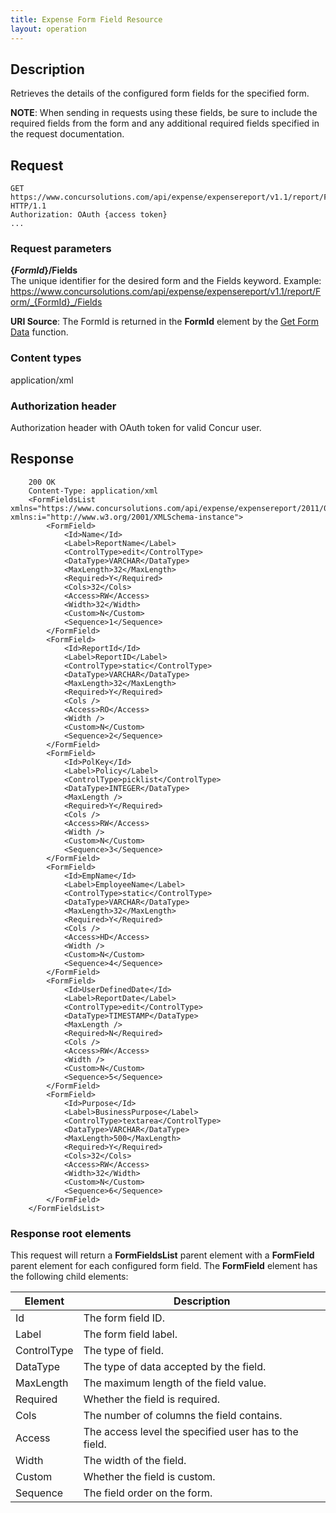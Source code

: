 ```yaml
---
title: Expense Form Field Resource
layout: operation
---
```


## Description
Retrieves the details of the configured form fields for the specified form.

**NOTE**: When sending in requests using these fields, be sure to include the required fields from the form and any additional required fields specified in the request documentation.

## Request
```
GET https://www.concursolutions.com/api/expense/expensereport/v1.1/report/Form/nAaT8$puKKO2$pEVlsXfSruLpDfZL0wVM$s7/Fields HTTP/1.1
Authorization: OAuth {access token}
...
```
### Request parameters
**{_FormId_}/Fields**  
The unique identifier for the desired form and the Fields keyword.
Example:  
https://www.concursolutions.com/api/expense/expensereport/v1.1/report/Form/_{FormId}_/Fields

**URI Source**: The FormId is returned in the **FormId** element by the [Get Form Data][1] function.

### Content types
application/xml

### Authorization header
Authorization header with OAuth token for valid Concur user.

## Response
```
    200 OK
    Content-Type: application/xml
    <FormFieldsList xmlns="https://www.concursolutions.com/api/expense/expensereport/2011/03" xmlns:i="http://www.w3.org/2001/XMLSchema-instance">
        <FormField>
            <Id>Name</Id>
            <Label>ReportName</Label>
            <ControlType>edit</ControlType>
            <DataType>VARCHAR</DataType>
            <MaxLength>32</MaxLength>
            <Required>Y</Required>
            <Cols>32</Cols>
            <Access>RW</Access>
            <Width>32</Width>
            <Custom>N</Custom>
            <Sequence>1</Sequence>
        </FormField>
        <FormField>
            <Id>ReportId</Id>
            <Label>ReportID</Label>
            <ControlType>static</ControlType>
            <DataType>VARCHAR</DataType>
            <MaxLength>32</MaxLength>
            <Required>Y</Required>
            <Cols />
            <Access>RO</Access>
            <Width />
            <Custom>N</Custom>
            <Sequence>2</Sequence>
        </FormField>
        <FormField>
            <Id>PolKey</Id>
            <Label>Policy</Label>
            <ControlType>picklist</ControlType>
            <DataType>INTEGER</DataType>
            <MaxLength />
            <Required>Y</Required>
            <Cols />
            <Access>RW</Access>
            <Width />
            <Custom>N</Custom>
            <Sequence>3</Sequence>
        </FormField>
        <FormField>
            <Id>EmpName</Id>
            <Label>EmployeeName</Label>
            <ControlType>static</ControlType>
            <DataType>VARCHAR</DataType>
            <MaxLength>32</MaxLength>
            <Required>Y</Required>
            <Cols />
            <Access>HD</Access>
            <Width />
            <Custom>N</Custom>
            <Sequence>4</Sequence>
        </FormField>
        <FormField>
            <Id>UserDefinedDate</Id>
            <Label>ReportDate</Label>
            <ControlType>edit</ControlType>
            <DataType>TIMESTAMP</DataType>
            <MaxLength />
            <Required>N</Required>
            <Cols />
            <Access>RW</Access>
            <Width />
            <Custom>N</Custom>
            <Sequence>5</Sequence>
        </FormField>
        <FormField>
            <Id>Purpose</Id>
            <Label>BusinessPurpose</Label>
            <ControlType>textarea</ControlType>
            <DataType>VARCHAR</DataType>
            <MaxLength>500</MaxLength>
            <Required>Y</Required>
            <Cols>32</Cols>
            <Access>RW</Access>
            <Width>32</Width>
            <Custom>N</Custom>
            <Sequence>6</Sequence>
        </FormField>
    </FormFieldsList>
```
### Response root elements
This request will return a **FormFieldsList** parent element with a **FormField** parent element for each configured form field. The **FormField** element has the following child elements:

|  Element |  Description |
| -------- | ------------ |
|  Id |  The form field ID. |
|  Label |  The form field label. |
|  ControlType |  The type of field. |
|  DataType |  The type of data accepted by the field. |
|  MaxLength |  The maximum length of the field value. |
|  Required |  Whether the field is required. |
|  Cols |  The number of columns the field contains. |
|  Access |  The access level the specified user has to the field. |
|  Width |  The width of the field. |
|  Custom |  Whether the field is custom. |
|  Sequence |  The field order on the form. |

[1]: https://developer.concur.com/node/469#getformdata
[2]: https://developer.concur.com/reference/http-codes
